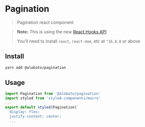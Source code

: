 # Pagination

> Pagination react component

> **Note:** This is using the new [React Hooks API](https://reactjs.org/docs/hooks-intro.html)
>
> You'll need to install `react`, `react-dom`, etc at `^16.8.0` or above

## Install

```sh
yarn add @alobato/pagination
```

## Usage

```js
import Pagination from '@alobato/pagination'
import styled from 'styled-components/macro'
...
export default styled(Pagination)`
  display: flex;
  justify-content: center;
  ...
```
